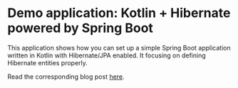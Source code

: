 # Demo application: Kotlin + Hibernate powered by Spring Boot

This application shows how you can set up a simple Spring Boot application written in Kotlin with Hibernate/JPA enabled. It focusing on defining Hibernate entities properly.

Read the corresponding blog post [here](TODO).